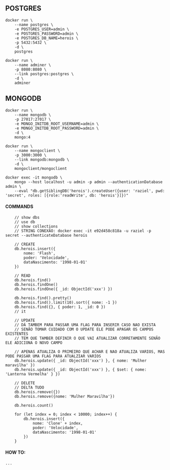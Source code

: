 ## POSTGRES

    docker run \
        --name postgres \
        -e POSTGRES_USER=admin \
        -e POSTGRES_PASSWORD=admin \
        -e POSTGRES_DB_NAME=herois \
        -p 5432:5432 \
        -d \
        postgres

    docker run \
        --name adminer \
        -p 8080:8080 \
        --link postgres:postgres \
        -d \
        adminer

## MONGODB

    docker run \
        --name mongodb \
        -p 27017:27017 \
        -e MONGO_INITDB_ROOT_USERNAME=admin \
        -e MONGO_INITDB_ROOT_PASSWORD=admin \
        -d \
        mongo:4

    docker run \
        --name mongoclient \
        -p 3000:3000 \
        --link mongodb:mongodb \
        -d \
        mongoclient/mongoclient
    
    docker exec -it mongodb \
        mongo --host localhost -u admin -p admin --authenticationDatabase admin \
        --eval "db.getSiblingDB('herois').createUser({user: 'raziel', pwd: 'secret', roles: [{role:'readWrite', db: 'herois'}]})"

#### COMMANDS

        // show dbs
        // use db
        // show collections
        // STRING CONEXÃO: docker exec -it e92d458c818a -u raziel -p secret --authenticateDatabase herois

        // CREATE
        db.herois.insert({
            nome: 'Flash',
            poder: 'Velocidade',
            dataNascimento: '1998-01-01'
        })

        // READ
        db.herois.find()
        db.herois.findOne()
        db.herois.findOne({ _id: ObjectId('xxx') })

        db.herois.find().pretty()
        db.herois.find().limit(10).sort({ nome: -1 })
        db.herois.find({}, { poder: 1, _id: 0 })
        // it

        // UPDATE
        // DÁ TAMBEM PARA PASSAR UMA FLAG PARA INSERIR CASO NAO EXISTA
        // SENÃO TOMAR CUIDADO COM O UPDATE ELE PODE APAGAR OS CAMPOS EXISTENTES
        // TEM QUE TAMBER DEFINIR O QUE VAI ATUALIZAR CORRETAMENTE SENÃO ELE ADICIONA O NOVO CAMPO

        // APENAS ATUALIZA O PRIMEIRO QUE ACHAR E NAO ATUALIZA VARIOS, MAS PODE PASSAR UMA FLAG PARA ATUALZIAR VARIOS
        db.herois.update({ _id: ObjectId('xxx') }, { nome: 'Mulher maravilha' })
        db.herois.update({ _id: ObjectId('xxx') }, { $set: { nome: 'Lanterna Vermelha' } })

        // DELETE
        // DELTA TUDO
        db.herois.remove({})
        db.herois.remove({nome: 'Mulher Maravilha'})

        db.herois.count()

        for (let index = 0; index < 10000; index++) {
            db.herois.insert({
                nome: 'Clone' + index,
                poder: 'Velocidade',
                dataNascimento: '1998-01-01'
            })
        }

#### HOW TO:

    ...
